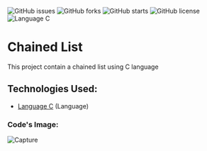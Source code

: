 ![GitHub issues](https://img.shields.io/github/issues/programador404/LanguageC-ChainedList)
![GitHub forks](https://img.shields.io/github/forks/programador404/LanguageC-ChainedList)
![GitHub starts](https://img.shields.io/github/stars/programador404/LanguageC-ChainedList)
![GitHub license](https://img.shields.io/github/license/programador404/LanguageC-ChainedList)
![Language C](https://img.shields.io/badge/LanguageC-components-red)

# Chained List
This project contain a chained list using C language

## Technologies Used:
- [Language C](https://docs.microsoft.com/pt-br/cpp/c-language/?view=vs-2019) (Language)

### Code's Image:
![Capture](https://user-images.githubusercontent.com/48457700/117585772-9b57f200-b0ea-11eb-88c3-4b8cd1d030d2.PNG)
